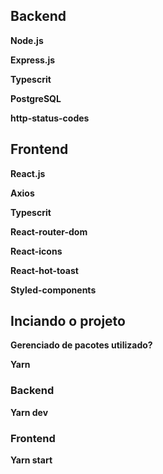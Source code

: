 ## Backend

**Node.js**

**Express.js**

**Typescrit**

**PostgreSQL**

**http-status-codes**

## Frontend

**React.js**

**Axios**

**Typescrit**

**React-router-dom**

**React-icons**

**React-hot-toast**

**Styled-components**

## Inciando o projeto

**Gerenciado de pacotes utilizado?**

**Yarn**

### Backend

**Yarn dev**

### Frontend

**Yarn start**
